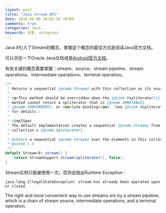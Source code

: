 ```yaml
---
layout: post
title: "Java Stream API"
date: 2018-06-06 18:02:25 +0700
comments: true
categories: Java
keywords: 孙昱, octopress
---
```

Java 8引入了Stream的概念，掌握这个概念的最佳方式是阅读Java官方文档。

<!-- more -->

可以浏览一下Oracle Java文档或是[Android官方文档](https://developer.android.com/reference/java/util/stream/package-summary)。

有些关键的概念需要掌握：stream、source、stream pipeline、stream operations、intermediate operations、terminal operation。

```java
/**
 * Returns a sequential {@code Stream} with this collection as its source.
 *
 * <p>This method should be overridden when the {@link #spliterator()}
 * method cannot return a spliterator that is {@code IMMUTABLE},
 * {@code CONCURRENT}, or <em>late-binding</em>. (See {@link #spliterator()}
 * for details.)
 *
 * @implSpec
 * The default implementation creates a sequential {@code Stream} from the
 * collection's {@code Spliterator}.
 *
 * @return a sequential {@code Stream} over the elements in this collection
 * @since 1.8
 */
default Stream<E> stream() {
    return StreamSupport.stream(spliterator(), false);
}
```

Stream实例只能被使用一次，否则会抛出Runtime Exception：
```
java.lang.IllegalStateException: stream has already been operated upon or closed
```

The right and most convenient way to use streams are by a stream pipeline, which is a chain of stream source, intermediate operations, and a terminal operation.
